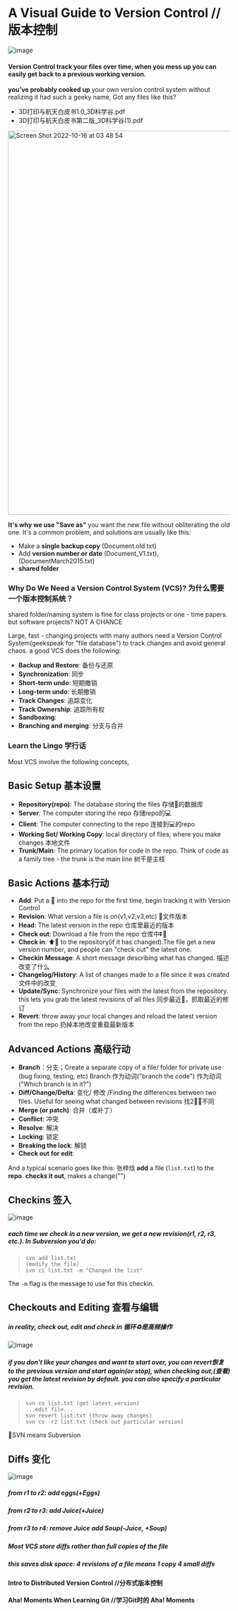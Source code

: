 # A Visual Guide to Version Control  //版本控制
![image](https://user-images.githubusercontent.com/31954987/196000722-4ca79f73-3dc3-44e1-beac-3083f33e5cbe.png)

#### Version Control track your files over time, when you mess up you can easily get back to a previous working version.
**you’ve probably cooked up** your own version control system without realizing it had such a geeky name, Got any files like this?
- 3D打印与航天白皮书1.0_3D科学谷.pdf
- 3D打印与航天白皮书第二版_3D科学谷(1).pdf
<img width="870" alt="Screen Shot 2022-10-16 at 03 48 54" src="https://user-images.githubusercontent.com/31954987/196005197-daddae57-3436-4203-a9d5-9cddd5242608.png">

**It's why we use "Save as"** you want the new file without obliterating the old one. It's a common problem, and solutions are usually like this:
- Make a **single backup copy** (Document.old.txt)
- Add **version number or date** (Document_V1.txt),(DocumentMarch2015.txt)
- **shared folder**

### Why Do We Need a Version Control System (VCS)? 为什么需要一个版本控制系统？
shared folder/naming system is fine for class projects or one - time papers. but software projects? NOT A CHANCE

Large, fast - changing projects with many authors need a Version Control System(geekspeak for "file database") to track changes and avoid general chaos.
a good VCS does the following:
- **Backup and Restore**: 备份与还原
- **Synchronization**:  同步
- **Short-term undo**:  短期撤销
- **Long-term undo**: 长期撤销
- **Track Changes**:  追踪变化
- **Track Ownership**:  追踪所有权
- **Sandboxing**: 
- **Branching and merging**:  分支与合并

### Learn the Lingo 学行话
Most VCS involve the following concepts,
## Basic Setup 基本设置
- **Repository(repo)**: The database storing the files 存储📃的数据库
- **Server**: The computer storing the repo 存储repo的💻
- **Client**: The computer connecting to the repo 连接到💻的repo 
- **Working Set/ Working Copy**: local directory of files, where you make changes 本地文件
- **Trunk/Main**: The primary location for code in the repo. Think of code as a family tree - the trunk is the main line 树干是主枝 

## Basic Actions 基本行动
- **Add**: Put a 📃 into the repo for the first time, begin tracking it with Version Control 
- **Revision**: What version a file is on(v1,v2,v3,etc) 📃文件版本
- **Head**: The latest version in the repo 仓库里最近的版本
- **Check out**: Download a file from the repo 仓库中⏬📃
- **Check in**: ⬆️📃 to the repository(if it has changed).The file get a new version number, and people can "check out" the latest one.
- **Checkin Message**:  A short message describing what has changed. 描述改变了什么
- **Changelog/History**:  A list of changes made to a file since it was created 文件中的改变
- **Update/Sync**:  Synchronize your files with the latest from the repository. this lets you grab the latest revisions of all files 同步最近📃，抓取最近的修订
- **Revert**: throw away your local changes and reload the latest version from the repo 扔掉本地改变重载最新版本

## Advanced Actions 高级行动

- **Branch**：分支；Create a separate copy of a file/ folder for private use (bug fixing, testing, etc) Branch 作为动词("branch the code") 作为动词("Which branch is in it?")
- **Diff/Change/Delta**: 变化/ 修改 /Finding the differences between two files. Useful for seeing what changed between revisions 找2⃣️📃不同
- **Merge (or patch)**: 合并（或补丁）
- **Conflict**: 冲突
- **Resolve**:  解决
- **Locking**:  锁定
- **Breaking the lock**:  解锁
- **Check out for edit**: 

And a typical scenario goes like this:
张梓焓 **add** a file (`list.txt`) to the **repo**. **checks it out**, makes a change("")

## Checkins 签入

![image](https://user-images.githubusercontent.com/31954987/196017294-73661a15-bdab-4908-a224-8fd3c5eadee1.png)
##### each time we check in a new version, we get a new revision(r1, r2, r3, etc.). In Subversion you'd do:
> ```
> svn add list.txt
> (modify the file)
> svn ci list.txt -m "Changed the list"
> ```

The `-m` flag is the message to use for this checkin.

## Checkouts and Editing 查看与编辑
##### in reality, **check out, edit and check in** 循环♻️是高频操作

![image](https://user-images.githubusercontent.com/31954987/196017929-282c342e-267b-44e8-baf3-f3e5224b8c11.png)
##### if you don't like your changes and want to start over, you can **revert**恢复 to the previous version and start again(or stop), when checking out,(查看) you get the latest revision by default. you can also specify a particular revision. 
> ```
> svn co list.txt (get latest version)
> ...edit file...
> svn revert list.txt (throw away changes)
> svn co -r2 list.txt (check out particular version)
> ```
🌟SVN means Subversion

## Diffs 变化
![image](https://user-images.githubusercontent.com/31954987/196030198-77f4c5fe-977d-4bea-9871-9cc00f6b6a08.png)

##### from r1 to r2: add eggs(+Eggs)
##### from r2 to r3: add Juice(+Juice)
##### from r3 to r4: remove Juice add Soup(-Juice, +Soup)
##### Most VCS **store diffs rather than full copies of the file** 
##### this saves disk space: 4 revisions of a file means 1 copy 4 small diffs 


#### Intro to Distributed Version Control  //分布式版本控制
#### Aha! Moments When Learning Git  //学习Git时的 Aha! Moments
